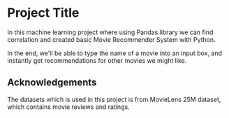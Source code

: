 
# Project Title
In this machine learning project where using Pandas library we can find correlation and created basic Movie Recommender System with Python.

In the end, we'll be able to type the name of a movie into an input box, and instantly get recommendations for other movies we might like.

## Acknowledgements

  The datasets which is used in this project is from MovieLens 25M dataset, which contains movie reviews and ratings.